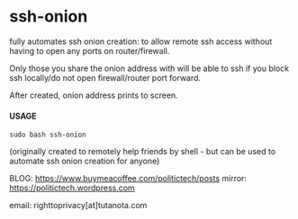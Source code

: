 # ssh-onion
fully automates ssh onion creation: to allow remote ssh access without having to open any ports on router/firewall.

Only those you share the onion address with will be able to ssh if you block ssh locally/do not open firewall/router port forward.

After created, onion address prints to screen.

#### USAGE

    sudo bash ssh-onion

(originally created to remotely help friends by shell - but can be used to automate ssh onion creation for anyone)


BLOG: https://www.buymeacoffee.com/politictech/posts
mirror: https://politictech.wordpress.com

email: righttoprivacy[at]tutanota.com
